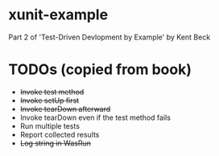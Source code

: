 # xunit-example
Part 2 of 'Test-Driven Devlopment by Example' by Kent Beck

# TODOs (copied from book)
- ~~Invoke test method~~
- ~~Invoke setUp first~~
- ~~Invoke tearDown afterward~~
- Invoke tearDown even if the test method fails
- Run multiple tests
- Report collected results
- ~~Log string in WasRun~~